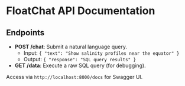 # FloatChat API Documentation

## Endpoints
- **POST /chat**: Submit a natural language query.
  - Input: `{ "text": "Show salinity profiles near the equator" }`
  - Output: `{ "response": "SQL query results" }`
- **GET /data**: Execute a raw SQL query (for debugging).

Access via `http://localhost:8000/docs` for Swagger UI.
